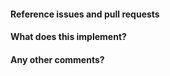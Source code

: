 <!--- Thanks for contributing a pull request! -->

#### Reference issues and pull requests

<!--
Please use keywords to create a link to the issues or pull requests
you resolved, so that they will automatically be closed when your
pull request is merged. For more information about closing issues,
see: https://github.com/blog/1506-closing-issues-via-pull-requests
-->

#### What does this implement?

#### Any other comments?

<!--
Please be aware that we are a loose team of volunteers so patience
is necessary, and assistance handling other issues is very welcome.
We value all user contributions, no matter how minor they are. If we
are slow to review, either the pull request needs some benchmarking,
tinkering, convincing, etc. or more likely the reviewers are simply
busy. In either case, we ask for your understanding during the review
process.
-->
